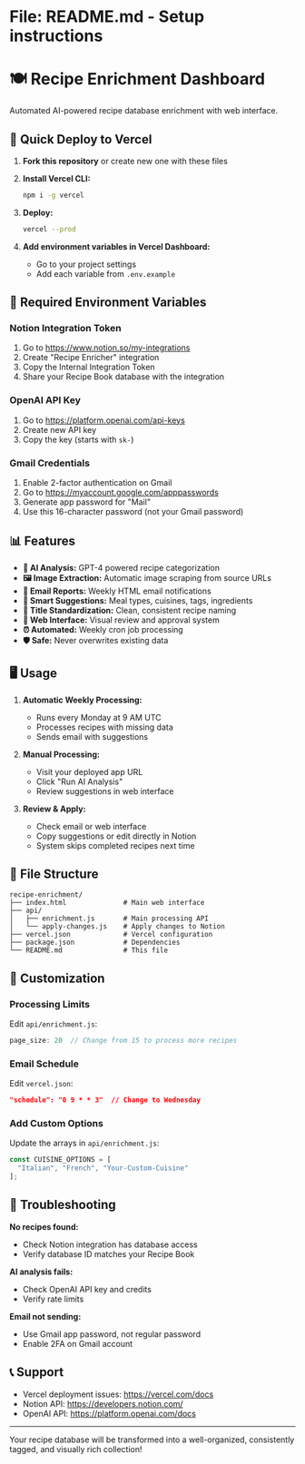 
# File: README.md - Setup instructions
# 🍽️ Recipe Enrichment Dashboard

Automated AI-powered recipe database enrichment with web interface.

## 🚀 Quick Deploy to Vercel

1. **Fork this repository** or create new one with these files

2. **Install Vercel CLI:**
   ```bash
   npm i -g vercel
   ```

3. **Deploy:**
   ```bash
   vercel --prod
   ```

4. **Add environment variables in Vercel Dashboard:**
   - Go to your project settings
   - Add each variable from `.env.example`

## 🔧 Required Environment Variables

### Notion Integration Token
1. Go to https://www.notion.so/my-integrations
2. Create "Recipe Enricher" integration
3. Copy the Internal Integration Token
4. Share your Recipe Book database with the integration

### OpenAI API Key
1. Go to https://platform.openai.com/api-keys
2. Create new API key
3. Copy the key (starts with `sk-`)

### Gmail Credentials
1. Enable 2-factor authentication on Gmail
2. Go to https://myaccount.google.com/apppasswords
3. Generate app password for "Mail"
4. Use this 16-character password (not your Gmail password)

## 📊 Features

- **🤖 AI Analysis:** GPT-4 powered recipe categorization
- **🖼️ Image Extraction:** Automatic image scraping from source URLs
- **📧 Email Reports:** Weekly HTML email notifications
- **🎯 Smart Suggestions:** Meal types, cuisines, tags, ingredients
- **📝 Title Standardization:** Clean, consistent recipe naming
- **🔄 Web Interface:** Visual review and approval system
- **⏰ Automated:** Weekly cron job processing
- **🛡️ Safe:** Never overwrites existing data

## 🖥️ Usage

1. **Automatic Weekly Processing:**
   - Runs every Monday at 9 AM UTC
   - Processes recipes with missing data
   - Sends email with suggestions

2. **Manual Processing:**
   - Visit your deployed app URL
   - Click "Run AI Analysis"
   - Review suggestions in web interface

3. **Review & Apply:**
   - Check email or web interface
   - Copy suggestions or edit directly in Notion
   - System skips completed recipes next time

## 📁 File Structure

```
recipe-enrichment/
├── index.html              # Main web interface
├── api/
│   ├── enrichment.js       # Main processing API
│   └── apply-changes.js    # Apply changes to Notion
├── vercel.json             # Vercel configuration
├── package.json            # Dependencies
└── README.md               # This file
```

## 🔧 Customization

### Processing Limits
Edit `api/enrichment.js`:
```javascript
page_size: 20  // Change from 15 to process more recipes
```

### Email Schedule
Edit `vercel.json`:
```json
"schedule": "0 9 * * 3"  // Change to Wednesday
```

### Add Custom Options
Update the arrays in `api/enrichment.js`:
```javascript
const CUISINE_OPTIONS = [
  "Italian", "French", "Your-Custom-Cuisine"
];
```

## 🚨 Troubleshooting

**No recipes found:**
- Check Notion integration has database access
- Verify database ID matches your Recipe Book

**AI analysis fails:**
- Check OpenAI API key and credits
- Verify rate limits

**Email not sending:**
- Use Gmail app password, not regular password
- Enable 2FA on Gmail account

## 📞 Support

- Vercel deployment issues: https://vercel.com/docs
- Notion API: https://developers.notion.com/
- OpenAI API: https://platform.openai.com/docs

---

Your recipe database will be transformed into a well-organized, consistently tagged, and visually rich collection!
